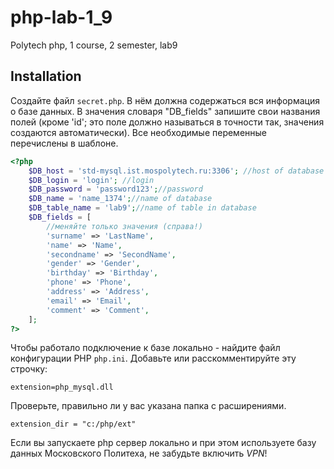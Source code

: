 # php-lab-1_9
Polytech php, 1 course, 2 semester, lab9

## Installation
Создайте файл `secret.php`. В нём должна содержаться вся информация о базе данных. В значения словаря "DB_fields" запишите свои названия полей (кроме 'id'; это поле должно называться в точности так, значения создаются автоматически). Все необходимые переменные перечислены в шаблоне.
```php
<?php
    $DB_host = 'std-mysql.ist.mospolytech.ru:3306'; //host of database
    $DB_login = 'login'; //login
    $DB_password = 'password123';//password
    $DB_name = 'name_1374';//name of database
    $DB_table_name = 'lab9';//name of table in database
    $DB_fields = [
        //меняйте только значения (справа!)
        'surname' => 'LastName',
        'name' => 'Name',
        'secondname' => 'SecondName',
        'gender' => 'Gender',
        'birthday' => 'Birthday',
        'phone' => 'Phone',
        'address' => 'Address',
        'email' => 'Email',
        'comment' => 'Comment',
    ];
?>
```

Чтобы работало подключение к базе локально - найдите файл конфигурации PHP `php.ini`.
Добавьте или расскомментируйте эту строчку:
```
extension=php_mysql.dll
```
Проверьте, правильно ли у вас указана папка с расширениями.
```
extension_dir = "c:/php/ext"
```

Если вы запускаете php сервер локально и при этом используете базу данных Московского Политеха, не забудьте включить *VPN*!